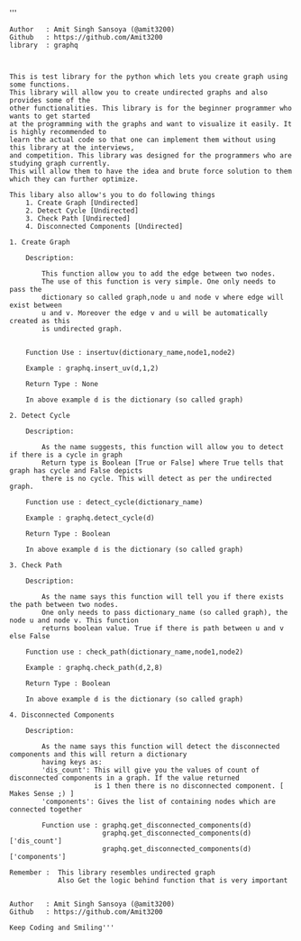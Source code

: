 '''


    Author   : Amit Singh Sansoya (@amit3200)
    Github   : https://github.com/Amit3200
    library  : graphq



    This is test library for the python which lets you create graph using some functions.
    This library will allow you to create undirected graphs and also provides some of the
    other functionalities. This library is for the beginner programmer who wants to get started
    at the programming with the graphs and want to visualize it easily. It is highly recommended to
    learn the actual code so that one can implement them without using this library at the interviews,
    and competition. This library was designed for the programmers who are studying graph currently.
    This will allow them to have the idea and brute force solution to them which they can further optimize.

    This libary also allow's you to do following things
        1. Create Graph [Undirected]
        2. Detect Cycle [Undirected]
        3. Check Path [Undirected]
        4. Disconnected Components [Undirected]

    1. Create Graph

        Description:

            This function allow you to add the edge between two nodes.
            The use of this function is very simple. One only needs to pass the
            dictionary so called graph,node u and node v where edge will exist between
            u and v. Moreover the edge v and u will be automatically created as this
            is undirected graph.
    

        Function Use : insertuv(dictionary_name,node1,node2)

        Example : graphq.insert_uv(d,1,2)

        Return Type : None

        In above example d is the dictionary (so called graph)

    2. Detect Cycle

        Description:

            As the name suggests, this function will allow you to detect if there is a cycle in graph
            Return type is Boolean [True or False] where True tells that graph has cycle and False depicts
            there is no cycle. This will detect as per the undirected graph.

        Function use : detect_cycle(dictionary_name)

        Example : graphq.detect_cycle(d)

        Return Type : Boolean

        In above example d is the dictionary (so called graph)

    3. Check Path

        Description:

            As the name says this function will tell you if there exists the path between two nodes.
            One only needs to pass dictionary_name (so called graph), the node u and node v. This function
            returns boolean value. True if there is path between u and v else False

        Function use : check_path(dictionary_name,node1,node2)

        Example : graphq.check_path(d,2,8)

        Return Type : Boolean

        In above example d is the dictionary (so called graph)

    4. Disconnected Components

        Description:

            As the name says this function will detect the disconnected components and this will return a dictionary
            having keys as:
            'dis_count': This will give you the values of count of disconnected components in a graph. If the value returned
                         is 1 then there is no disconnected component. [ Makes Sense ;) ]
            'components': Gives the list of containing nodes which are connected together

            Function use : graphq.get_disconnected_components(d)
                           graphq.get_disconnected_components(d)['dis_count']
                           graphq.get_disconnected_components(d)['components']

    Remember :  This library resembles undirected graph
                Also Get the logic behind function that is very important


    Author   : Amit Singh Sansoya (@amit3200)
    Github   : https://github.com/Amit3200

    Keep Coding and Smiling'''
